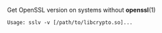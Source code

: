 Get OpenSSL version on systems without **openssl**(1)

```
Usage: sslv -v [/path/to/libcrypto.so]...
```
